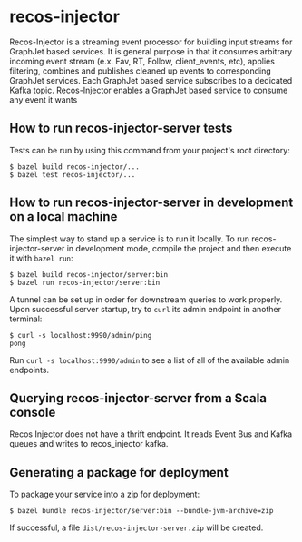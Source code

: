 # recos-injector

Recos-Injector is a streaming event processor for building input streams for GraphJet based services.
It is general purpose in that it consumes arbitrary incoming event stream (e.x. Fav, RT, Follow, client_events, etc), applies
filtering, combines and publishes cleaned up events to corresponding GraphJet services.
Each GraphJet based service subscribes to a dedicated Kafka topic. Recos-Injector enables a GraphJet based service to consume any
event it wants

## How to run recos-injector-server tests

Tests can be run by using this command from your project's root directory:

    $ bazel build recos-injector/...
    $ bazel test recos-injector/...

## How to run recos-injector-server in development on a local machine

The simplest way to stand up a service is to run it locally. To run
recos-injector-server in development mode, compile the project and then
execute it with `bazel run`:

    $ bazel build recos-injector/server:bin
    $ bazel run recos-injector/server:bin

A tunnel can be set up in order for downstream queries to work properly.
Upon successful server startup, try to `curl` its admin endpoint in another
terminal:

    $ curl -s localhost:9990/admin/ping
    pong

Run `curl -s localhost:9990/admin` to see a list of all of the available admin
endpoints.

## Querying recos-injector-server from a Scala console

Recos Injector does not have a thrift endpoint. It reads Event Bus and Kafka queues and writes to recos_injector kafka.

## Generating a package for deployment

To package your service into a zip for deployment:

    $ bazel bundle recos-injector/server:bin --bundle-jvm-archive=zip

If successful, a file `dist/recos-injector-server.zip` will be created.
